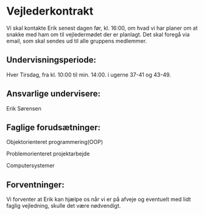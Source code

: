 # Vejlederkontrakt

Vi skal kontakte Erik senest dagen før, kl. 16:00, om hvad vi har planer om at snakke med ham om til vejledermødet der er planlagt.  Det skal foregå via email, som skal sendes ud til alle gruppens medlemmer. 

## Undervisningsperiode:

Hver Tirsdag, fra kl. 10:00 til min. 14:00. i ugerne 37-41 og 43-49.

## Ansvarlige undervisere: 

Erik Sørensen

## Faglige forudsætninger:

Objektorienteret programmering(OOP)

Problemorienteret projektarbejde

Computersystemer

## Forventninger:

Vi forventer at Erik kan hjælpe os når vi er på afveje og eventuelt med lidt faglig vejledning, skulle det være nødvendigt.
